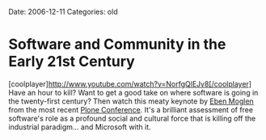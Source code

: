 Date: 2006-12-11
Categories: old

# Software and Community in the Early 21st Century

[coolplayer]http://www.youtube.com/watch?v=NorfgQlEJv8[/coolplayer]
Have an hour to kill?  Want to get a good take on where software is going in the twenty-first century?  Then watch this meaty keynote by <a href="http://en.wikipedia.org/wiki/Eben_Moglen">Eben Moglen</a> from the most recent <a href="http://2006.plone.org/ploneconf/index.php/Plone_Conference_2006:About">Plone Conference</a>.  It's a brilliant assessment of free software's role as a profound social and cultural force that is killing off the industrial paradigm... and Microsoft with it.
